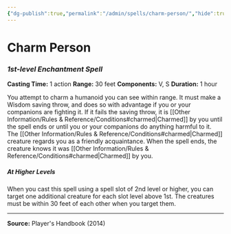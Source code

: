 ```yaml
---
{"dg-publish":true,"permalink":"/admin/spells/charm-person/","hide":true,"updated":"2025-08-11T11:53:29.321+01:00"}
---
```


# Charm Person
### *1st-level Enchantment Spell*
**Casting Time:** 1 action
**Range:** 30 feet
**Components:** V, S
**Duration:** 1 hour

You attempt to charm a humanoid you can see within range. It must make a Wisdom saving throw, and does so with advantage if you or your companions are fighting it. If it fails the saving throw, it is [[Other Information/Rules & Reference/Conditions#charmed\|Charmed]] by you until the spell ends or until you or your companions do anything harmful to it. The [[Other Information/Rules & Reference/Conditions#charmed\|Charmed]] creature regards you as a friendly acquaintance. When the spell ends, the creature knows it was [[Other Information/Rules & Reference/Conditions#charmed\|Charmed]] by you.

##### At Higher Levels
When you cast this spell using a spell slot of 2nd level or higher, you can target one additional creature for each slot level above 1st. The creatures must be within 30 feet of each other when you target them.

---
**Source:** Player's Handbook (2014)